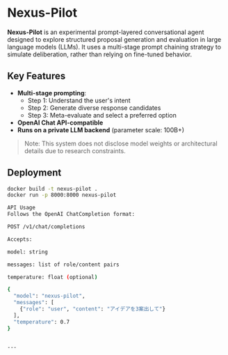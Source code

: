 # Nexus-Pilot

**Nexus-Pilot** is an experimental prompt-layered conversational agent designed to explore structured proposal generation and evaluation in large language models (LLMs). It uses a multi-stage prompt chaining strategy to simulate deliberation, rather than relying on fine-tuned behavior.

## Key Features

- **Multi-stage prompting**:
  - Step 1: Understand the user's intent
  - Step 2: Generate diverse response candidates
  - Step 3: Meta-evaluate and select a preferred option
- **OpenAI Chat API-compatible**
- **Runs on a private LLM backend** (parameter scale: 100B+)

> Note: This system does not disclose model weights or architectural details due to research constraints.

## Deployment

```bash
docker build -t nexus-pilot .
docker run -p 8000:8000 nexus-pilot

API Usage
Follows the OpenAI ChatCompletion format:

POST /v1/chat/completions

Accepts:

model: string

messages: list of role/content pairs

temperature: float (optional)

{
  "model": "nexus-pilot",
  "messages": [
    {"role": "user", "content": "アイデアを3案出して"}
  ],
  "temperature": 0.7
}


---


